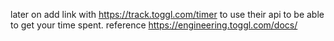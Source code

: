 later on add link with https://track.toggl.com/timer to use their api to be able to get your time spent. reference https://engineering.toggl.com/docs/